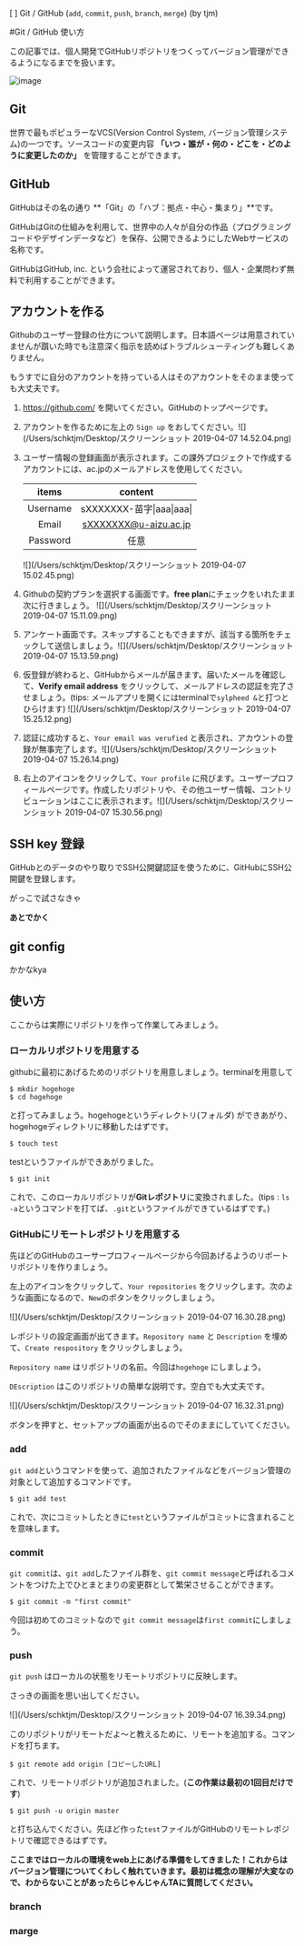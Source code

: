 [ ] Git / GitHub (`add`, `commit`, `push`, `branch`, `merge`) (by tjm)

#Git / GitHub 使い方

この記事では、個人開発でGitHubリポジトリをつくってバージョン管理ができるようになるまでを扱います。

![image](https://github.githubassets.com/images/modules/logos_page/Octocat.png)



## Git

世界で最もポピュラーなVCS(Version Control System, バージョン管理システム)の一つです。ソースコードの変更内容 **「いつ・誰が・何の・どこを・どのように変更したのか」** を管理することができます。

## GitHub

 GitHubはその名の通り **「Git」の「ハブ：拠点・中心・集まり」**です。

GitHubはGitの仕組みを利用して、世界中の人々が自分の作品（プログラミングコードやデザインデータなど）を保存、公開できるようにしたWebサービスの名称です。

GitHubはGitHub, inc. という会社によって運営されており、個人・企業問わず無料で利用することができます。

## アカウントを作る

Githubのユーザー登録の仕方について説明します。日本語ページは用意されていませんが躓いた時でも注意深く指示を読めばトラブルシューティングも難しくありません。

もうすでに自分のアカウントを持っている人はそのアカウントをそのまま使っても大丈夫です。



1. https://github.com/ を開いてください。GitHubのトップページです。

2. アカウントを作るために左上の `Sign up` をおしてください。![](/Users/schktjm/Desktop/スクリーンショット 2019-04-07 14.52.04.png)

3. ユーザー情報の登録画面が表示されます。この課外プロジェクトで作成するアカウントには、ac.jpのメールアドレスを使用してください。

   | **items** |        **content**        |
   | :-------: | :-----------------------: |
   | Username  | sXXXXXXX-苗字\|aaa\|aaa\| |
   |   Email   |   sXXXXXXX@u-aizu.ac.jp   |
   | Password  |           任意            |

   ![](/Users/schktjm/Desktop/スクリーンショット 2019-04-07 15.02.45.png)

4. Githubの契約プランを選択する画面です。**free plan**にチェックをいれたまま次に行きましょう。 ![](/Users/schktjm/Desktop/スクリーンショット 2019-04-07 15.11.09.png)

5. アンケート画面です。スキップすることもできますが、該当する箇所をチェックして送信しましょう。![](/Users/schktjm/Desktop/スクリーンショット 2019-04-07 15.13.59.png)

6. 仮登録が終わると、GitHubからメールが届きます。届いたメールを確認して、**Verify email address** をクリックして、メールアドレスの認証を完了させましょう。(tips: メールアプリを開くにはterminalで`sylpheed &`と打つとひらけます) ![](/Users/schktjm/Desktop/スクリーンショット 2019-04-07 15.25.12.png)

7. 認証に成功すると、`Your email was verufied` と表示され、アカウントの登録が無事完了します。![](/Users/schktjm/Desktop/スクリーンショット 2019-04-07 15.26.14.png)

8. 右上のアイコンをクリックして、`Your profile` に飛びます。ユーザープロフィールページです。作成したリポジトリや、その他ユーザー情報、コントリビューションはここに表示されます。![](/Users/schktjm/Desktop/スクリーンショット 2019-04-07 15.30.56.png)

## SSH key 登録

GitHubとのデータのやり取りでSSH公開鍵認証を使うために、GitHubにSSH公開鍵を登録します。

がっこで試さなきゃ

**あとでかく**

## git config

かかなkya



## 使い方

ここからは実際にリポジトリを作って作業してみましょう。

### ローカルリポジトリを用意する

githubに最初にあげるためのリポジトリを用意しましょう。terminalを用意して

```
$ mkdir hogehoge
$ cd hogehoge
```

と打ってみましょう。hogehogeというディレクトリ(フォルダ) ができあがり、hogehogeディレクトリに移動したはずです。

```
$ touch test
```

testというファイルができあがりました。

```
$ git init
```

これで、このローカルリポジトリが**Gitレポジトリ**に変換されました。(tips : `ls -a`というコマンドを打てば、`.git`というファイルができているはずです。)



### GitHubにリモートレポジトリを用意する

先ほどのGitHubのユーサープロフィールページから今回あげるようのリポートリポジトリを作りましょう。

左上のアイコンをクリックして、`Your repositories` をクリックします。次のような画面になるので、`New`のボタンをクリックしましょう。

![](/Users/schktjm/Desktop/スクリーンショット 2019-04-07 16.30.28.png)



レポジトリの設定画面が出てきます。`Repository name` と `Description` を埋めて、`Create respository` をクリックしましょう。

`Repository name` はリポジトリの名前。今回は`hogehoge` にしましょう。

`DEscription` はこのリポジトリの簡単な説明です。空白でも大丈夫です。

![](/Users/schktjm/Desktop/スクリーンショット 2019-04-07 16.32.31.png)



ボタンを押すと、セットアップの画面が出るのでそのままにしていてください。



### add

`git add`というコマンドを使って、追加されたファイルなどをバージョン管理の対象として追加するコマンドです。

```
$ git add test
```

これで、次にコミットしたときに`test`というファイルがコミットに含まれることを意味します。



### commit

`git commit`は、`git add`したファイル群を、`git commit message`と呼ばれるコメントをつけた上でひとまとまりの変更群として繁栄させることができます。

```
$ git commit -m "first commit"
```

今回は初めてのコミットなので `git commit message`は`first commit`にしましょう。



### push

`git push` はローカルの状態をリモートリポジトリに反映します。

さっきの画面を思い出してください。

![](/Users/schktjm/Desktop/スクリーンショット 2019-04-07 16.39.34.png)

このリポジトリがリモートだよ〜と教えるために、リモートを追加する。コマンドを打ちます。

```
$ git remote add origin [コピーしたURL]
```

これで、リモートリポジトリが追加されました。(**この作業は最初の1回目だけです**)



```
$ git push -u origin master
```

と打ち込んでください。先ほど作った`test`ファイルがGitHubのリモートレポジトリで確認できるはずです。



**ここまではローカルの環境をweb上にあげる準備をしてきました！これからはバージョン管理についてくわしく触れていきます。最初は概念の理解が大変なので、わからないことがあったらじゃんじゃんTAに質問してください。**

### branch

### marge

